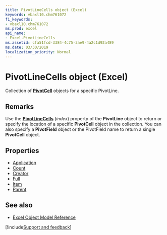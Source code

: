 ```yaml
---
title: PivotLineCells object (Excel)
keywords: vbaxl10.chm761072
f1_keywords:
- vbaxl10.chm761072
ms.prod: excel
api_name:
- Excel.PivotLineCells
ms.assetid: cfa51fcd-3384-4c75-3ae9-4a2c1d92a489
ms.date: 03/30/2019
localization_priority: Normal
---
```



# PivotLineCells object (Excel)

Collection of **[PivotCell](excel.pivotcell.md)** objects for a specific PivotLine.


## Remarks

Use the **[PivotLineCells](excel.pivotline.pivotlinecells.md)** (_index_) property of the **PivotLine** object to return or specify the location of a specific **PivotCell** object in the collection. You can also specify a **PivotField** object or the PivotField name to return a single **PivotCell** object.

## Properties

- [Application](Excel.PivotLineCells.Application.md)
- [Count](Excel.PivotLineCells.Count.md)
- [Creator](Excel.PivotLineCells.Creator.md)
- [Full](Excel.pivotlinecells.full.md)
- [Item](Excel.PivotLineCells.Item.md)
- [Parent](Excel.PivotLineCells.Parent.md)

## See also

- [Excel Object Model Reference](overview/Excel/object-model.md)

[!include[Support and feedback](~/includes/feedback-boilerplate.md)]